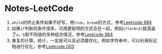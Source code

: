 # Notes-LeetCode
1. `while`的终止条件如果不好写，用`true`，`break`的方式，参考[Leetcode 984](https://leetcode.com/problems/string-without-aaa-or-bbb/)
2. 如果`if`判断的条件很多，可用更聪明的方式合在一起，例如`if(a+b<3)`就涵盖了`a`，`b`取不同值的多种组合情况，参考[Leetcode 984](https://leetcode.com/problems/string-without-aaa-or-bbb/)
3. 重复的计算、统计，一定是可以且必须要优化，例如字符串中，可以利用标记物进行优化，参考[Leetcode 003](https://github.com/claudehang/claude-leetcode/blob/master/source/003_longest_substring_without_repeating_characters.cpp)

